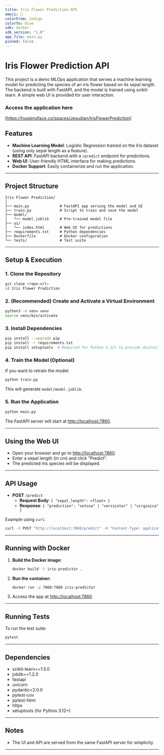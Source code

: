 ```yaml
---
title: Iris Flower Prediction API
emoji: 🚀
colorFrom: indigo
colorTo: blue
sdk: docker
sdk_version: "1.0"
app_file: main.py
pinned: false
---
```


# Iris Flower Prediction API

This project is a demo MLOps application that serves a machine learning model for predicting the species of an iris flower based on its sepal length. The backend is built with FastAPI, and the model is trained using scikit-learn. A simple web UI is provided for user interaction.

### Access the application here
[https://huggingface.co/spaces/Jesudian/IrisFlowerPrediction]

## Features

- **Machine Learning Model**: Logistic Regression trained on the Iris dataset (using only sepal length as a feature).
- **REST API**: FastAPI backend with a `/predict` endpoint for predictions.
- **Web UI**: User-friendly HTML interface for making predictions.
- **Docker Support**: Easily containerize and run the application.

---

## Project Structure

```
Iris Flower Prediction/
│
├── main.py              # FastAPI app serving the model and UI
├── train.py             # Script to train and save the model
├── model/
│   └── model.joblib     # Pre-trained model file
├── ui/
│   └── index.html       # Web UI for predictions
├── requirements.txt     # Python dependencies
├── Dockerfile           # Docker configuration
└── tests/               # Test suite
```

---

## Setup & Execution

### 1. Clone the Repository

```sh
git clone <repo-url>
cd Iris Flower Prediction 
```

### 2. (Recommended) Create and Activate a Virtual Environment

```sh
python3 -m venv venv
source venv/bin/activate
```

### 3. Install Dependencies

```sh
pip install --upgrade pip
pip install -r requirements.txt
pip install setuptools  # Required for Python 3.12+ to provide distutils
```

### 4. Train the Model (Optional)

If you want to retrain the model:

```sh
python train.py
```

This will generate `model/model.joblib`.

### 5. Run the Application

```sh
python main.py
```

The FastAPI server will start at [http://localhost:7860](http://localhost:7860).

---

## Using the Web UI

- Open your browser and go to [http://localhost:7860](http://localhost:7860).
- Enter a sepal length (in cm) and click "Predict".
- The predicted iris species will be displayed.

---

## API Usage

- **POST** `/predict`
  - **Request Body**: `{ "sepal_length": <float> }`
  - **Response**: `{ "prediction": "setosa" | "versicolor" | "virginica" }`

Example using `curl`:
```sh
curl -X POST "http://localhost:7860/predict" -H "Content-Type: application/json" -d '{"sepal_length": 5.1}'
```

---

## Running with Docker

1. **Build the Docker image:**
   ```sh
   docker build -t iris-predictor .
   ```

2. **Run the container:**
   ```sh
   docker run -p 7860:7860 iris-predictor
   ```

3. Access the app at [http://localhost:7860](http://localhost:7860).

---

## Running Tests

To run the test suite:
```sh
pytest
```

---

## Dependencies

- scikit-learn==1.5.0
- joblib==1.2.0
- fastapi
- uvicorn
- pydantic<2.0.0
- pytest-cov
- pytest-html
- httpx
- setuptools (for Python 3.12+)

---

## Notes

- The UI and API are served from the same FastAPI server for simplicity.
- ------------
